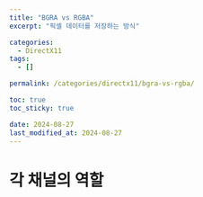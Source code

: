 ```yaml
---
title: "BGRA vs RGBA"
excerpt: "픽셀 데이터를 저장하는 방식"

categories:
  - DirectX11
tags:
  - []

permalink: /categories/directx11/bgra-vs-rgba/

toc: true
toc_sticky: true

date: 2024-08-27
last_modified_at: 2024-08-27
---
```


# 각 채널의 역할
